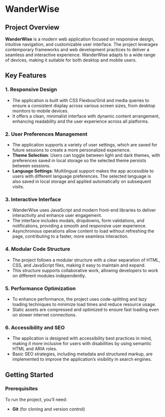 # WanderWise

## Project Overview

**WanderWise** is a modern web application focused on responsive design, intuitive navigation, and customizable user interface. The project leverages contemporary frameworks and web development practices to deliver a seamless and interactive experience. WanderWise adapts to a wide range of devices, making it suitable for both desktop and mobile users.

## Key Features

### 1. **Responsive Design**
   - The application is built with CSS Flexbox/Grid and media queries to ensure a consistent display across various screen sizes, from desktop monitors to mobile devices.
   - It offers a clean, minimalist interface with dynamic content arrangement, enhancing readability and the user experience across all platforms.

### 2. **User Preferences Management**
   - The application supports a variety of user settings, which are saved for future sessions to create a more personalized experience.
   - **Theme Selection**: Users can toggle between light and dark themes, with preferences saved in local storage so the selected theme persists between sessions.
   - **Language Settings**: Multilingual support makes the app accessible to users with different language preferences. The selected language is also saved in local storage and applied automatically on subsequent visits.

### 3. **Interactive Interface**
   - WanderWise uses JavaScript and modern front-end libraries to deliver interactivity and enhance user engagement.
   - The interface includes modals, dropdowns, form validations, and notifications, providing a smooth and responsive user experience.
   - Asynchronous operations allow content to load without refreshing the page, contributing to a faster, more seamless interaction.

### 4. **Modular Code Structure**
   - The project follows a modular structure with a clear separation of HTML, CSS, and JavaScript files, making it easy to maintain and expand.
   - This structure supports collaborative work, allowing developers to work on different modules independently.

### 5. **Performance Optimization**
   - To enhance performance, the project uses code-splitting and lazy loading techniques to minimize load times and reduce resource usage.
   - Static assets are compressed and optimized to ensure fast loading even on slower internet connections.

### 6. **Accessibility and SEO**
   - The application is designed with accessibility best practices in mind, making it more inclusive for users with disabilities by using semantic HTML and ARIA roles.
   - Basic SEO strategies, including metadata and structured markup, are implemented to improve the application’s visibility in search engines.

## Getting Started

### Prerequisites
To run the project, you’ll need:
   - **Git** (for cloning and version control)

